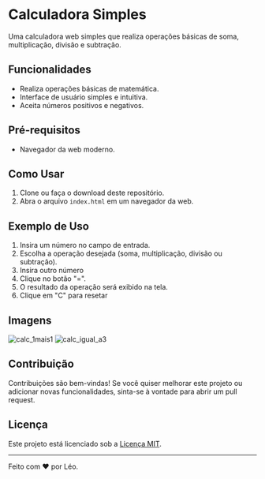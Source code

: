 # Calculadora Simples

Uma calculadora web simples que realiza operações básicas de soma, multiplicação, divisão e subtração.

## Funcionalidades

- Realiza operações básicas de matemática.
- Interface de usuário simples e intuitiva.
- Aceita números positivos e negativos.

## Pré-requisitos

- Navegador da web moderno.

## Como Usar

1. Clone ou faça o download deste repositório.
2. Abra o arquivo `index.html` em um navegador da web.

## Exemplo de Uso

1. Insira um número no campo de entrada.
2. Escolha a operação desejada (soma, multiplicação, divisão ou subtração).
3. Insira outro número
4. Clique no botão "=".
5. O resultado da operação será exibido na tela.
6. Clique em "C" para resetar

## Imagens
![calc_1mais1](https://github.com/rodrigueshub/calculadora-black/assets/121684866/7b7d9980-2b46-44ac-a2ec-d00e2ddc392c)
![calc_igual_a3](https://github.com/rodrigueshub/calculadora-black/assets/121684866/cff77cb5-0df5-4f48-9b2e-6975fe8a865b)

## Contribuição

Contribuições são bem-vindas! Se você quiser melhorar este projeto ou adicionar novas funcionalidades, sinta-se à vontade para abrir um pull request.

## Licença

Este projeto está licenciado sob a [Licença MIT](LICENSE).

---

Feito com ❤️ por Léo.
